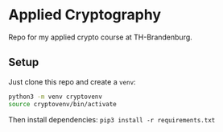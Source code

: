 # Applied Cryptography
Repo for my applied crypto course at TH-Brandenburg.

## Setup

Just clone this repo and create a `venv`:
```bash
python3 -m venv cryptovenv
source cryptovenv/bin/activate
```
Then install dependencies: `pip3 install -r requirements.txt`
